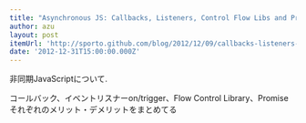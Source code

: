 ```yaml
---
title: "Asynchronous JS: Callbacks, Listeners, Control Flow Libs and Promises - Sebastian's Blog"
author: azu
layout: post
itemUrl: 'http://sporto.github.com/blog/2012/12/09/callbacks-listeners-promises/'
date: '2012-12-31T15:00:00.000Z'
---
```

非同期JavaScriptについて.

コールバック、イベントリスナーon/trigger、Flow Control Library、Promise それぞれのメリット・デメリットをまとめてる

